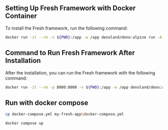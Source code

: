 
## Setting Up Fresh Framework with Docker Container

To install the Fresh framework, run the following command:

```bash
docker run -it --rm -v ${PWD}:/app -w /app denoland/deno:alpine run -A --unstable https://deno.land/x/fresh@1.0.0/init.ts my-fresh-app
```

## Command to Run Fresh Framework After Installation

After the installation, you can run the Fresh framework with the following command:

```bash
docker run -it --rm -p 8000:8000 -v ${PWD}:/app -w /app denoland/deno:alpine run -A --watch --unstable main.ts
```

## Run with docker compose

```bash
cp docker-compose.yml my-fresh-app\docker-compose.yml

docker compose up
```
